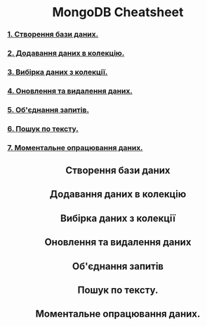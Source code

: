 <h1 align="center">MongoDB Cheatsheet</h1> 

### [1. Створення бази даних.](#1)
### [2. Додавання даних в колекцію.](#2)
### [3. Вибірка даних з колекції.](#3)
### [4. Оновлення та видалення даних.](#4)
### [5. Об'єднання запитів.](#5)
### [6. Пошук по тексту.](#6)
### [7. Моментальне опрацювання даних.](#7)

##

<h2 align="center"> <a name="1" align="center">Створення бази даних</a></h2>
<h2 align="center"> <a name="2" align=center>Додавання даних в колекцію</a></h2>
<h2 align="center"> <a name="3" align=center>Вибірка даних з колекції</a></h2>
<h2 align="center"> <a name="4" align=center>Оновлення та видалення даних</a></h2>
<h2 align="center"> <a name="5" align=center>Об'єднання запитів</a></h2>
<h2 align="center"> <a name="6" align=center>Пошук по тексту.</a></h2>
<h2 align="center"> <a name="7" align=center>Моментальне опрацювання даних.</a></h2>